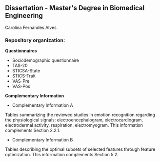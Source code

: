 ## Dissertation - Master's Degree in Biomedical Engineering

Carolina Fernandes Alves


### Repository organization:

**Questionnaires**
  - Sociodemographic questionnaire
  - TAS-20
  - STICSA-State
  - STICS-Trait
  - VAS-Pre
  - VAS-Pos


**Complementary Information**
  - Complementary Information A
 
Tables summarizing the reviewed studies in emotion recognition regarding the physiological signals: electroencephalogram, electrocardiogram, electrodermal activity, respiration, electromyogram. This information complements Section 2.2.1.

  - Complementary Information B

Tables describing the optimal subsets of selected features through feature optimization. This information complements Section 5.2.



